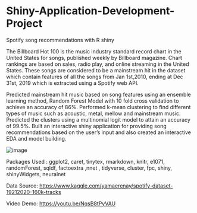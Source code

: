 # Shiny-Application-Development-Project
Spotify song recommendations with R shiny

The Billboard Hot 100 is the music industry standard record chart in the United States for songs, published weekly by Billboard magazine. Chart rankings are based on sales, radio play, and online streaming in the United States. These songs are considered to be a mainstream hit in the dataset which contain features of all the songs from Jan 1st,2010, ending at Dec 31st, 2019 which is extracted using a Spotify web API. 

Predicted mainstream hit music based on song features using an ensemble learning method, Random Forest Model with 10 fold cross validation to achieve an accuracy of 86%. Performed k-mean clustering to find different types of music such as acoustic, metal, mellow and mainstream music. Predicted the clusters using a multinomial logit model to attain an accuracy of 99.5%. Built an interactive shiny application for providing song recommendations based on the user’s input and also created an interactive EDA and model building. 


![image](https://user-images.githubusercontent.com/78705262/111700702-c3705680-8807-11eb-98c6-849e28ab8431.png)


Packages Used : ggplot2, caret, tinytex, rmarkdown, knitr, e1071, randomForest, sqldf, factoextra ,nnet , tidyverse, cluster, fpc, shiny, shinyWidgets, neuralnet

Data Source: https://www.kaggle.com/yamaerenay/spotify-dataset-19212020-160k-tracks

Video Demo: https://youtu.be/NqsB8tPyVAU
